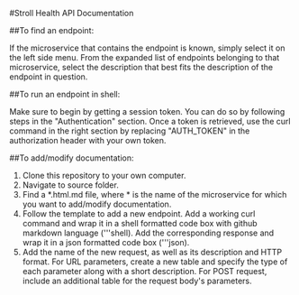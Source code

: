 #Stroll Health API Documentation


##To find an endpoint:

If the microservice that contains the endpoint is known, simply select it on the left side menu. From the expanded list of endpoints belonging to that microservice, select the description that best fits the description of the endpoint in question. 

##To run an endpoint in shell:

Make sure to begin by getting a session token. You can do so by following steps in the "Authentication" section. Once a token is retrieved, use the curl command in the right section by replacing "AUTH_TOKEN" in the authorization header with your own token.

##To add/modify documentation:

1. Clone this repository to your own computer. 
2. Navigate to source folder.
3. Find a *.html.md file, where * is the name of the microservice for which you want to add/modify documentation.
4. Follow the template to add a new endpoint. Add a working curl command and wrap it in a shell formatted code box with github markdown language ('''shell). Add the corresponding response and wrap it in a json formatted code box ('''json). 
5. Add the name of the new request, as well as its description and HTTP format. For URL parameters, create a new table and specify the type of each parameter along with a short description. For POST request, include an additional table for the request body's parameters.

